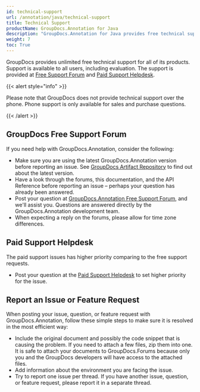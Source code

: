 ```yaml
---
id: technical-support
url: /annotation/java/technical-support
title: Technical Support
productName: GroupDocs.Annotation for Java
description: "GroupDocs.Annotation for Java provides free technical support available to all users. Please report your question, issue, or feature request using GroupDocs Free Support Forum."
weight: 7
toc: True
---
```


GroupDocs provides unlimited free technical support for all of its products. Support is available to all users, including evaluation. The support is provided at [Free Support Forum](https://forum.groupdocs.com/) and [Paid Support Helpdesk](https://helpdesk.groupdocs.com/).

{{< alert style="info" >}}

Please note that GroupDocs does not provide technical support over the phone. Phone support is only available for sales and purchase questions.

{{< /alert >}}

## GroupDocs Free Support Forum

If you need help with GroupDocs.Annotation, consider the following:

* Make sure you are using the latest GroupDocs.Annotation version before reporting an issue. See [GroupDocs Artifact Repository](https://repository.groupdocs.com/webapp/#/artifacts/browse/tree/General/repo/com/groupdocs/groupdocs-annotation) to find out about the latest version.
* Have a look through the forums, this documentation, and the API Reference before reporting an issue – perhaps your question has already been answered.
* Post your question at [GroupDocs.Annotation Free Support Forum](https://forum.groupdocs.com/c/annotation/9), and we'll assist you. Questions are answered directly by the GroupDocs.Annotation development team.
* When expecting a reply on the forums, please allow for time zone differences.

## Paid Support Helpdesk

The paid support issues has higher priority comparing to the free support requests.

* Post your question at the [Paid Support Helpdesk](https://helpdesk.groupdocs.com/) to set higher priority for the issue.

## Report an Issue or Feature Request

When posting your issue, question, or feature request with GroupDocs.Annotation, follow these simple steps to make sure it is resolved in the most efficient way:

* Include the original document and possibly the code snippet that is causing the problem. If you need to attach a few files, zip them into one. It is safe to attach your documents to GroupDocs.Forums because only you and the GroupDocs developers will have access to the attached files.
* Add information about the environment you are facing the issue.
* Try to report one issue per thread. If you have another issue, question, or feature request, please report it in a separate thread.
